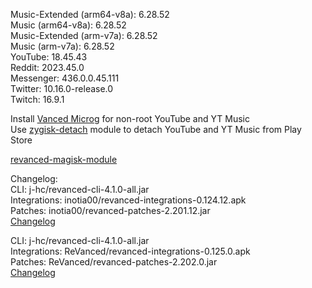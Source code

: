 Music-Extended (arm64-v8a): 6.28.52  
Music (arm64-v8a): 6.28.52  
Music-Extended (arm-v7a): 6.28.52  
Music (arm-v7a): 6.28.52  
YouTube: 18.45.43  
Reddit: 2023.45.0  
Messenger: 436.0.0.45.111  
Twitter: 10.16.0-release.0  
Twitch: 16.9.1  

Install [Vanced Microg](https://github.com/TeamVanced/VancedMicroG/releases) for non-root YouTube and YT Music  
Use [zygisk-detach](https://github.com/j-hc/zygisk-detach) module to detach YouTube and YT Music from Play Store  

[revanced-magisk-module](https://github.com/j-hc/revanced-magisk-module)  

Changelog:  
CLI: j-hc/revanced-cli-4.1.0-all.jar  
Integrations: inotia00/revanced-integrations-0.124.12.apk  
Patches: inotia00/revanced-patches-2.201.12.jar  
[Changelog](https://github.com/inotia00/revanced-patches/releases/tag/v2.201.12)

CLI: j-hc/revanced-cli-4.1.0-all.jar  
Integrations: ReVanced/revanced-integrations-0.125.0.apk  
Patches: ReVanced/revanced-patches-2.202.0.jar  
[Changelog](https://github.com/ReVanced/revanced-patches/releases/tag/v2.202.0)  
